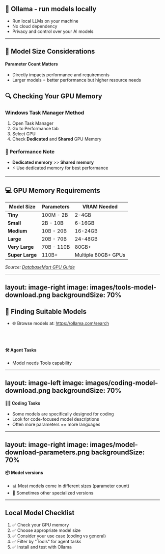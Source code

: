 

## 🦙 Ollama - run models locally
- Run local LLMs on your machine
- No cloud dependency
- Privacy and control over your AI models

---

## 📏 Model Size Considerations

#### Parameter Count Matters
- Directly impacts performance and requirements
- Larger models = better performance but higher resource needs

## 🔍 Checking Your GPU Memory

### Windows Task Manager Method
1. Open Task Manager
2. Go to Performance tab
3. Select GPU
4. Check **Dedicated** and **Shared** GPU Memory

### 💫 Performance Note
- **Dedicated memory** >> **Shared memory**
- ⚡ Use dedicated memory for best performance

---

## 💻 GPU Memory Requirements

| Model Size | Parameters | VRAM Needed |
|------------|------------|-------------|
| **Tiny** | 100M - 2B | 2-4GB |
| **Small** | 2B - 10B | 6-16GB |
| **Medium** | 10B - 20B | 16-24GB |
| **Large** | 20B - 70B | 24-48GB |
| **Very Large** | 70B - 110B | 80GB+ |
| **Super Large** | 110B+ | Multiple 80GB+ GPUs |

*Source: [DatabaseMart GPU Guide](https://www.databasemart.com/blog/choosing-the-right-gpu-for-popluar-llms-on-ollama)*


---
layout: image-right
image: images/tools-model-download.png
backgroundSize: 70%
---

## 🔎 Finding Suitable Models

- 🌐 Browse models at: https://ollama.com/search

<br></br>
#### 🛠 Agent Tasks
- Model needs Tools capability

---
layout: image-left
image: images/coding-model-download.png
backgroundSize: 70%
---

#### 👨‍💻 Coding Tasks
- Some models are specifically designed for coding
- Look for code-focused model descriptions
- Often more parameters == more languages

---
layout: image-right
image: images/model-download-parameters.png
backgroundSize: 70%
---

#### 📦 Model versions
- 📊 Most models come in different sizes (parameter count)
- 🔧 Sometimes other specialized versions

---

## Local Model Checklist

1. ✅ Check your GPU memory
2. ✅ Choose appropriate model size
3. ✅ Consider your use case (coding vs general)
4. ✅ Filter by "Tools" for agent tasks
5. ✅ Install and test with Ollama